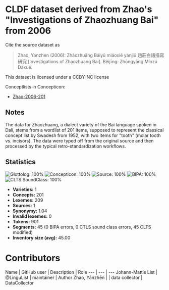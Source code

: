 # CLDF dataset derived from Zhao's "Investigations of Zhaozhuang Bai" from 2006

Cite the source dataset as

> Zhao, Yanzhen (2006): Zhàozhuāng Báiyǔ miáoxiě yánjiū 趙莊白語描寫研究 [Investigations of Zhaozhuang Bai]. Běijīng: Zhōngyāng Mínzú Dàxué.

This dataset is licensed under a CCBY-NC license


Conceptlists in Concepticon:
- [Zhao-2006-201](https://concepticon.clld.org/contributions/Zhao-2006-201)
## Notes

The data for Zhaozhuang, a dialect variety of the Bai language spoken in Dali, stems from a wordlist of 201 items, supposed to represent the classical concept list by Swadesh from 1952, with two items for "tooth" (molar tooth vs. incisors). The data were typed off from the original source and then processed by the typical retro-standardization workflows.



## Statistics


![Glottolog: 100%](https://img.shields.io/badge/Glottolog-100%25-brightgreen.svg "Glottolog: 100%")
![Concepticon: 100%](https://img.shields.io/badge/Concepticon-100%25-brightgreen.svg "Concepticon: 100%")
![Source: 100%](https://img.shields.io/badge/Source-100%25-brightgreen.svg "Source: 100%")
![BIPA: 100%](https://img.shields.io/badge/BIPA-100%25-brightgreen.svg "BIPA: 100%")
![CLTS SoundClass: 100%](https://img.shields.io/badge/CLTS%20SoundClass-100%25-brightgreen.svg "CLTS SoundClass: 100%")

- **Varieties:** 1
- **Concepts:** 201
- **Lexemes:** 209
- **Sources:** 1
- **Synonymy:** 1.04
- **Invalid lexemes:** 0
- **Tokens:** 901
- **Segments:** 45 (0 BIPA errors, 0 CTLS sound class errors, 45 CLTS modified)
- **Inventory size (avg):** 45.00

# Contributors

Name | GitHub user | Description | Role
--- | --- | ---
Johann-Mattis List | @LinguList | maintainer | Author
Zhao, Yānzhēn | | data collector | DataCollector


